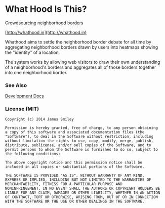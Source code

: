 What Hood Is This?
=======================

Crowdsourcing neighborhood borders

[http://whathood.in](http://whathood.in)

Whathood aims to settle the neighborhood border debate for all time by aggregating
neighborhood borders drawn by users into heatmaps showing the "identity" of a
location.

The system works by allowing web visitors to draw their own understanding of a neighborhood's borders and aggregates all of those borders together into one neighborhood border.

### See Also

[Development Docs](docs/DEVELOPMENT_DOCS.md)

### License (MIT)

    Copyright (c) 2014 James Smiley

    Permission is hereby granted, free of charge, to any person obtaining
    a copy of this software and associated documentation files (the
    "Software"), to deal in the Software without restriction, including
    without limitation the rights to use, copy, modify, merge, publish,
    distribute, sublicense, and/or sell copies of the Software, and to
    permit persons to whom the Software is furnished to do so, subject to
    the following conditions:

    The above copyright notice and this permission notice shall be
    included in all copies or substantial portions of the Software.

    THE SOFTWARE IS PROVIDED "AS IS", WITHOUT WARRANTY OF ANY KIND,
    EXPRESS OR IMPLIED, INCLUDING BUT NOT LIMITED TO THE WARRANTIES OF
    MERCHANTABILITY, FITNESS FOR A PARTICULAR PURPOSE AND
    NONINFRINGEMENT. IN NO EVENT SHALL THE AUTHORS OR COPYRIGHT HOLDERS BE
    LIABLE FOR ANY CLAIM, DAMAGES OR OTHER LIABILITY, WHETHER IN AN ACTION
    OF CONTRACT, TORT OR OTHERWISE, ARISING FROM, OUT OF OR IN CONNECTION
    WITH THE SOFTWARE OR THE USE OR OTHER DEALINGS IN THE SOFTWARE.
